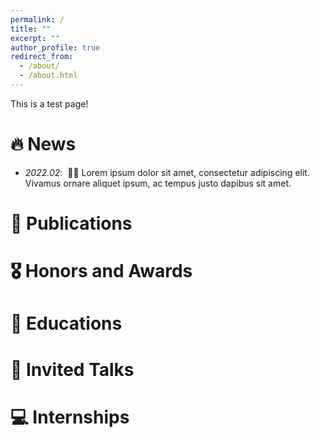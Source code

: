 ```yaml
---
permalink: /
title: ""
excerpt: ""
author_profile: true
redirect_from: 
  - /about/
  - /about.html
---
```


This is a test page!


# 🔥 News
- *2022.02*: &nbsp;🎉🎉 Lorem ipsum dolor sit amet, consectetur adipiscing elit. Vivamus ornare aliquet ipsum, ac tempus justo dapibus sit amet. 

# 📝 Publications 


# 🎖 Honors and Awards


# 📖 Educations

# 💬 Invited Talks

# 💻 Internships
